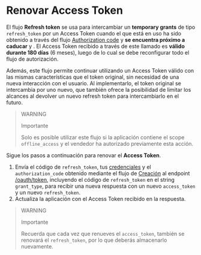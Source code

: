 # Renovar Access Token
 
El flujo **Refresh token** se usa para intercambiar un **temporary grants** de tipo `refresh_token` por un Access Token cuando el que está en uso ha sido obtenido a través del flujo [Authorization code](/developers/es/docs/security/oauth/creation#bookmark_authorization_code) y **se encuentra próximo a caducar** y . El Access Token recibido a través de este llamado es **válido durante 180 días** (6 meses), luego de lo cual se debe reconfigurar todo el flujo de autorización.

Además, este flujo permite continuar utilizando un Access Token válido con las mismas características que el token original, sin necesidad de una nueva interacción con el usuario. Al implementarlo, el token original se intercambia por uno nuevo, que también ofrece la posibilidad de limitar los alcances al devolver un nuevo refresh token para intercambiarlo en el futuro.

> WARNING
>
> Importante
>
> Solo es posible utilizar este flujo si la aplicación contiene el scope `offline_access` y el vendedor ha autorizado previamente esta acción.

Sigue los pasos a continuación para renovar el **Access Token**.

1. Envía el código de `refresh_token`, tus [credenciales](/developers/es/docs/your-integrations/credentials) y el `authorization_code` obtenido mediante el flujo de [Creación](/developers/es/docs/security/oauth/creation#bookmark_authorization_code) al endpoint [/oauth/token](/developers/es/reference/oauth/_oauth_token/post), incluyendo el código de `refresh_token` en el string `grant_type`, para recibir una nueva respuesta con un nuevo `access_token` y un nuevo `refresh_token`.
2. Actualiza la aplicación con el Access Token recibido en la respuesta.

> WARNING
>
> Importante
>
> Recuerda que cada vez que renueves el `access_token`, también se renovará el `refresh_token`, por lo que deberás almacenarlo nuevamente.